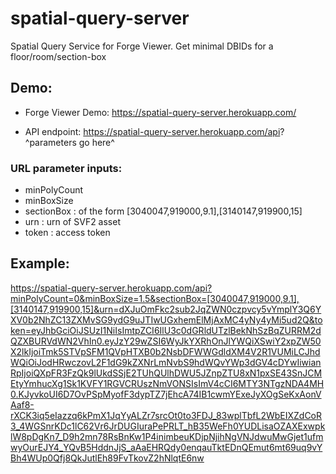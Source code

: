 # spatial-query-server
Spatial Query Service for Forge Viewer.  Get minimal DBIDs for a floor/room/section-box 

## Demo:

- Forge Viewer Demo:  https://spatial-query-server.herokuapp.com/

- API endpoint: https://spatial-query-server.herokuapp.com/api?  ^parameters go here^

### URL parameter inputs:

- minPolyCount
- minBoxSize
- sectionBox : of the form [3040047,919000,9.1],[3140147,919900,15]
- urn : urn of SVF2 asset
- token : access token

## Example:

https://spatial-query-server.herokuapp.com/api?minPolyCount=0&minBoxSize=1.5&sectionBox=[3040047,919000,9.1],[3140147,919900,15]&urn=dXJuOmFkc2sub2JqZWN0czpvcy5vYmplY3Q6YXV0b2NhZC13ZXMvSG9ydG9uJTIwUGxhemElMjAxMC4yNy4yMi5ud2Q&token=eyJhbGciOiJSUzI1NiIsImtpZCI6IlU3c0dGRldUTzlBekNhSzBqZURRM2dQZXBURVdWN2VhIn0.eyJzY29wZSI6WyJkYXRhOnJlYWQiXSwiY2xpZW50X2lkIjoiTmk5STVpSFM1QVpHTXB0b2NsbDFWWGdldXM4V2R1VUMiLCJhdWQiOiJodHRwczovL2F1dG9kZXNrLmNvbS9hdWQvYWp3dGV4cDYwIiwianRpIjoiQXpFR3FzQk9lUkdSSjE2TUhQUlhDWU5JZnpZTU8xN1pxSE43SnJCMEtyYmhucXg1Sk1KVFY1RGVCRUszNmVONSIsImV4cCI6MTY3NTgzNDA4MH0.KJyvkoUI6D7OvPSpMyofF3dypTZ7jEhcA74IB1cwmYExeJyXOgSeKxAonVAaf8-rXCK3iq5eIazzq6kPmX1JqYyALZr7srcOt0to3FDJ_83wplTbfL2WbEIXZdCoR3_4WGSnrKDc1lC62Vr6JrDUGIuraPePRLT_hB35WeFh0YUDLisaOZAXExwpklW8pDgKn7_D9h2mn78RsBnKw1P4inimbeuKDjpNjihNgVNJdwuMwGjet1ufmwyOurEJY4_YQvB5HddnJjS_aAaEHRQdy0enqauTktEDnQEmut6mt69uq9vYBh4WUp0Qfj8QkJutlEh89FvTkovZ2hNlqtE6nw
